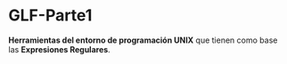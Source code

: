 # GLF-Parte1
**Herramientas del entorno de programación UNIX** que tienen como base las **Expresiones Regulares**.
